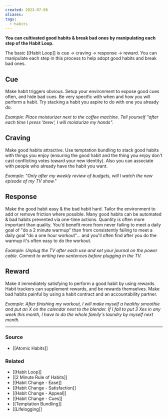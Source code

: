 ```yaml
---
created: 2023-07-08
aliases: 
tags:
  - habits
---
```

**You can cultivated good habits & break bad ones by manipulating each step of the Habit Loop.**

The basic [[Habit Loop]]  is cue → craving → response → reward. You can manipulate each step in this process to help adopt good habits and break bad ones.

## **Cue**

Make habit triggers obvious. Setup your environment to expose good cues often, and hide bad cues. Be very specific with when and how you will perform a habit. Try stacking a habit you aspire to do with one you already do.

*Example: Place moisturizer next to the coffee machine. Tell yourself "after each time I press 'brew', I will moisturize my hands".*

## **Craving**

Make good habits attractive. Use temptation bundling to stack good habits with things you enjoy (ensuring the good habit and the thing you enjoy don't cast conflicting votes toward your new identity). Also you can associate with people who already have the habit you want.

*Example: "Only after my weekly review of budgets, will l watch the new episode of my TV show."*

## **Response**

Make the good habit easy & the bad habit hard. Tailor the environment to add or remove friction where possible. Many good habits can be automated & bad habits prevented via one-time actions. Quantity is often more important than quality. You'd benefit more from never failing to meet a daily goal of "do a 2 minute warmup" than from consistently failing to meet a daily goal "do a one hour workout"... and you'll often find after you do the warmup it's often easy to do the workout.

*Example: Unplug the TV after each use and set your journal on the power cable. Commit to writing two sentences before plugging in the TV.*

## **Reward**

Make it immediately satisfying to perform a good habit by using rewards. Habit trackers can supplement rewards, and be rewards themselves. Make bad habits painful by using a habit contract and an accountability partner.

*Example: After finishing my workout, I will make myself a healthy smoothie and put an X on the calendar next to the blender. If I fail to put 3 Xes in any week this month, I have to do the whole family's laundry by myself next month.* 

****
### Source
- [[Atomic Habits]]

### Related
- [[Habit Loop]]
- [[2 Minute Rule of Habits]]
- [[Habit Change - Ease]]
- [[Habit Change - Satisfaction]]
- [[Habit Change - Appeal]]
- [[Habit Change - Cues]]
- [[Temptation Bundling]]
- [[Lifelogging]]